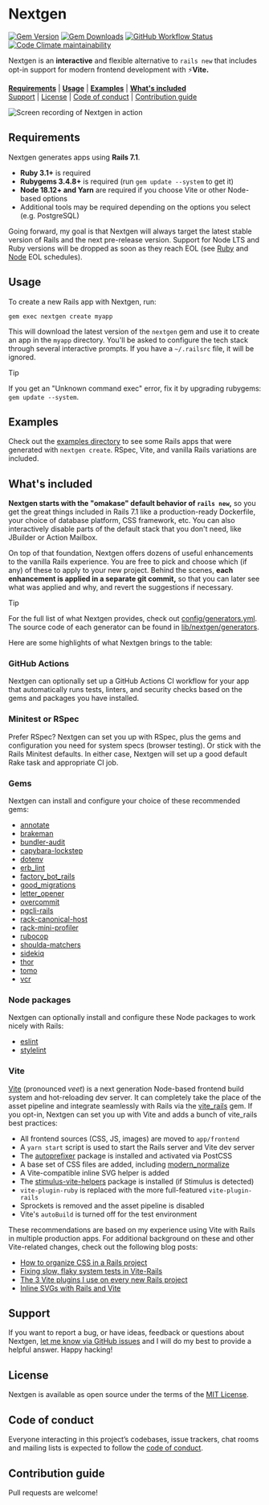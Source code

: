 # Nextgen

[![Gem Version](https://img.shields.io/gem/v/nextgen)](https://rubygems.org/gems/nextgen)
[![Gem Downloads](https://img.shields.io/gem/dt/nextgen)](https://www.ruby-toolbox.com/projects/nextgen)
[![GitHub Workflow Status](https://img.shields.io/github/actions/workflow/status/mattbrictson/nextgen/ci.yml)](https://github.com/mattbrictson/nextgen/actions/workflows/ci.yml)
[![Code Climate maintainability](https://img.shields.io/codeclimate/maintainability/mattbrictson/nextgen)](https://codeclimate.com/github/mattbrictson/nextgen)

Nextgen is an **interactive** and flexible alternative to `rails new` that includes opt-in support for modern frontend development with ⚡️**Vite.**

[**Requirements**](#requirements)
|
[**Usage**](#usage)
|
[**Examples**](./examples)
|
[**What's included**](#whats-included)<br>
[Support](#support)
|
[License](#license)
|
[Code of conduct](#code-of-conduct)
|
[Contribution guide](#contribution-guide)

![Screen recording of Nextgen in action](./demo.gif)

## Requirements

Nextgen generates apps using **Rails 7.1**.

- **Ruby 3.1+** is required
- **Rubygems 3.4.8+** is required (run `gem update --system` to get it)
- **Node 18.12+ and Yarn** are required if you choose Vite or other Node-based options
- Additional tools may be required depending on the options you select (e.g. PostgreSQL)

Going forward, my goal is that Nextgen will always target the latest stable version of Rails and the next pre-release version. Support for Node LTS and Ruby versions will be dropped as soon as they reach EOL (see [Ruby](https://endoflife.date/ruby) and [Node](https://endoflife.date/nodejs) EOL schedules).

## Usage

To create a new Rails app with Nextgen, run:

```
gem exec nextgen create myapp
```

This will download the latest version of the `nextgen` gem and use it to create an app in the `myapp` directory. You'll be asked to configure the tech stack through several interactive prompts. If you have a `~/.railsrc` file, it will be ignored.

> [!TIP]
> If you get an "Unknown command exec" error, fix it by upgrading rubygems: `gem update --system`.

## Examples

Check out the [examples directory](./examples) to see some Rails apps that were generated with `nextgen create`. RSpec, Vite, and vanilla Rails variations are included.

## What's included

**Nextgen starts with the "omakase" default behavior of `rails new`,** so you get the great things included in Rails 7.1 like a production-ready Dockerfile, your choice of database platform, CSS framework, etc. You can also interactively disable parts of the default stack that you don't need, like JBuilder or Action Mailbox.

On top of that foundation, Nextgen offers dozens of useful enhancements to the vanilla Rails experience. You are free to pick and choose which (if any) of these to apply to your new project. Behind the scenes, **each enhancement is applied in a separate git commit,** so that you can later see what was applied and why, and revert the suggestions if necessary.

> [!TIP]
> For the full list of what Nextgen provides, check out [config/generators.yml](https://github.com/mattbrictson/nextgen/tree/main/config/generators.yml). The source code of each generator can be found in [lib/nextgen/generators](https://github.com/mattbrictson/nextgen/tree/main/lib/nextgen/generators).

Here are some highlights of what Nextgen brings to the table:

### GitHub Actions

Nextgen can optionally set up a GitHub Actions CI workflow for your app that automatically runs tests, linters, and security checks based on the gems and packages you have installed.

### Minitest or RSpec

Prefer RSpec? Nextgen can set you up with RSpec, plus the gems and configuration you need for system specs (browser testing). Or stick with the Rails Minitest defaults. In either case, Nextgen will set up a good default Rake task and appropriate CI job.

### Gems

Nextgen can install and configure your choice of these recommended gems:

- [annotate](https://github.com/ctran/annotate_models)
- [brakeman](https://github.com/presidentbeef/brakeman)
- [bundler-audit](https://github.com/rubysec/bundler-audit)
- [capybara-lockstep](https://github.com/makandra/capybara-lockstep)
- [dotenv](https://github.com/bkeepers/dotenv)
- [erb_lint](https://github.com/Shopify/erb-lint)
- [factory_bot_rails](https://github.com/thoughtbot/factory_bot_rails)
- [good_migrations](https://github.com/testdouble/good-migrations)
- [letter_opener](https://github.com/ryanb/letter_opener)
- [overcommit](https://github.com/sds/overcommit)
- [pgcli-rails](https://github.com/mattbrictson/pgcli-rails)
- [rack-canonical-host](https://github.com/tylerhunt/rack-canonical-host)
- [rack-mini-profiler](https://github.com/MiniProfiler/rack-mini-profiler)
- [rubocop](https://github.com/rubocop/rubocop)
- [shoulda-matchers](https://github.com/thoughtbot/shoulda-matchers)
- [sidekiq](https://github.com/sidekiq/sidekiq)
- [thor](https://github.com/rails/thor)
- [tomo](https://github.com/mattbrictson/tomo)
- [vcr](https://github.com/vcr/vcr)

### Node packages

Nextgen can optionally install and configure these Node packages to work nicely with Rails:

- [eslint](https://github.com/eslint/eslint)
- [stylelint](https://github.com/stylelint/stylelint)

### Vite

[Vite](https://vitejs.dev) (pronounced _veet_) is a next generation Node-based frontend build system and hot-reloading dev server. It can completely take the place of the asset pipeline and integrate seamlessly with Rails via the [vite_rails](https://github.com/ElMassimo/vite_ruby) gem. If you opt-in, Nextgen can set you up with Vite and adds a bunch of vite_rails best practices:

- All frontend sources (CSS, JS, images) are moved to `app/frontend`
- A `yarn start` script is used to start the Rails server and Vite dev server
- The [autoprefixer](https://github.com/postcss/autoprefixer) package is installed and activated via PostCSS
- A base set of CSS files are added, including [modern_normalize](https://github.com/sindresorhus/modern-normalize)
- A Vite-compatible inline SVG helper is added
- The [stimulus-vite-helpers](https://github.com/ElMassimo/stimulus-vite-helpers) package is installed (if Stimulus is detected)
- `vite-plugin-ruby` is replaced with the more full-featured `vite-plugin-rails`
- Sprockets is removed and the asset pipeline is disabled
- Vite's `autoBuild` is turned off for the test environment

These recommendations are based on my experience using Vite with Rails in multiple production apps. For additional background on these and other Vite-related changes, check out the following blog posts:

- [How to organize CSS in a Rails project](https://mattbrictson.com/blog/organizing-css-in-rails)
- [Fixing slow, flaky system tests in Vite-Rails](https://mattbrictson.com/blog/faster-vite-test-without-autobuild)
- [The 3 Vite plugins I use on every new Rails project](https://mattbrictson.com/blog/3-vite-rails-plugins)
- [Inline SVGs with Rails and Vite](https://mattbrictson.com/blog/inline-svg-with-vite-rails)

## Support

If you want to report a bug, or have ideas, feedback or questions about Nextgen, [let me know via GitHub issues](https://github.com/mattbrictson/nextgen/issues/new) and I will do my best to provide a helpful answer. Happy hacking!

## License

Nextgen is available as open source under the terms of the [MIT License](LICENSE.txt).

## Code of conduct

Everyone interacting in this project’s codebases, issue trackers, chat rooms and mailing lists is expected to follow the [code of conduct](CODE_OF_CONDUCT.md).

## Contribution guide

Pull requests are welcome!
